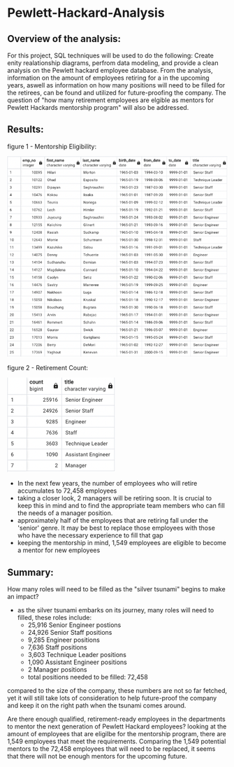 # Pewlett-Hackard-Analysis

## Overview of the analysis:
For this project, SQL techniques will be used to do the following: Create enity realationship diagrams, perfrom data modeling, and provide a clean analysis on the Pewlett hackard employee database. From the analysis, information on the amount of employees retiring for a in the upcoming years, aswell as information on how many positions will need to be filled for the retirees, can be found and utilized for future-proofing the company. The question of "how many retirement employees are elgible as mentors for Pewlett Hackards mentorship program" will also be addressed.

## Results: 

figure 1 - Mentorship Eligibility:

![mentorship_eligibility_image.png](https://github.com/Calebmkelly/Pewlett-Hackard-Analysis/blob/main/Resources/mentorship_eligibility_image.png)


figure 2 - Retirement Count:

![Retirement_count_image](https://github.com/Calebmkelly/Pewlett-Hackard-Analysis/blob/main/Resources/retirement_count_image.png)

- In the next few years, the number of employees who will retire accumulates to 72,458 employees
- taking a closer look, 2 managers will be retiring soon. It is crucial to keep this in mind and to find the appropriate team members who can fill the needs of a manager position.
- approximately half of the employees that are retiring fall under the 'senior' genre. It may be best to replace those employees with those who have the necessary experience to fill that gap
- keeping the mentorship in mind, 1,549 employees are eligible to become a mentor for new employees


## Summary: 

How many roles will need to be filled as the "silver tsunami" begins to make an impact?

- as the silver tsunami embarks on its journey, many roles will need to filled, these roles include:
  - 25,916 Senior Engineer postions
  - 24,926 Senior Staff positions
  - 9,285 Engineer positions
  - 7,636 Staff positions
  - 3,603 Technique Leader positions
  - 1,090 Assistant Engineer positions
  - 2 Manager positions
  - total positions needed to be filled: 72,458

compared to the size of the company, these numbers are not so far fetched, yet it will still take lots of consideration to help future-proof the company and keep it on the right path when the tsunami comes around.

Are there enough qualified, retirement-ready employees in the departments to mentor the next generation of Pewlett Hackard employees?
looking at the amount of employees that are eligilbe for the mentorship program, there are 1,549 employees that meet the requirements. Comparing the 1,549 potential mentors to the 72,458 employees that will need to be replaced, it seems that there will not be enough mentors for the upcoming future. 

